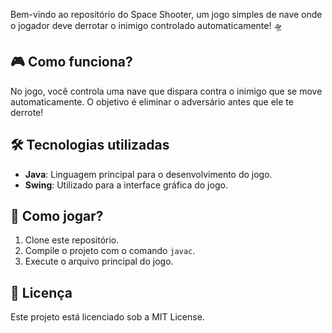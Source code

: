 Bem-vindo ao repositório do Space Shooter, um jogo simples de nave onde o jogador deve derrotar o inimigo controlado automaticamente! 🛸

## 🎮 Como funciona?

No jogo, você controla uma nave que dispara contra o inimigo que se move automaticamente. O objetivo é eliminar o adversário antes que ele te derrote!

## 🛠️ Tecnologias utilizadas

- **Java**: Linguagem principal para o desenvolvimento do jogo.
- **Swing**: Utilizado para a interface gráfica do jogo.

## 🚀 Como jogar?

1. Clone este repositório.
2. Compile o projeto com o comando `javac`.
3. Execute o arquivo principal do jogo.

## 📄 Licença

Este projeto está licenciado sob a MIT License.
